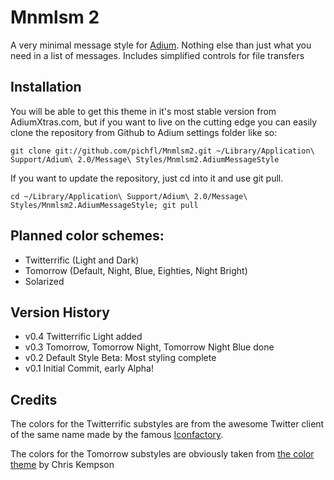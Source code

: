 # Mnmlsm 2

A very minimal message style for [Adium](http://adium.im).
Nothing else than just what you need in a list of messages.
Includes simplified controls for file transfers


## Installation

You will be able to get this theme in it's most stable version from AdiumXtras.com, but if you want to live on the cutting edge you can easily clone the repository from Github to Adium settings folder like so:

    git clone git://github.com/pichfl/Mnmlsm2.git ~/Library/Application\ Support/Adium\ 2.0/Message\ Styles/Mnmlsm2.AdiumMessageStyle

If you want to update the repository, just cd into it and use git pull.

    cd ~/Library/Application\ Support/Adium\ 2.0/Message\ Styles/Mnmlsm2.AdiumMessageStyle; git pull


## Planned color schemes:

- Twitterrific (Light and Dark)
- Tomorrow (Default, Night, Blue, Eighties, Night Bright)
- Solarized


## Version History

- v0.4 Twitterrific Light added
- v0.3 Tomorrow, Tomorrow Night, Tomorrow Night Blue done
- v0.2 Default Style Beta: Most styling complete
- v0.1 Initial Commit, early Alpha!


## Credits

The colors for the Twitterrific substyles are from the awesome Twitter client of the same name made by the famous [Iconfactory](http://iconfactory.com/).

The colors for the Tomorrow substyles are obviously taken from [the color theme](https://github.com/ChrisKempson/Tomorrow-Theme) by Chris Kempson
